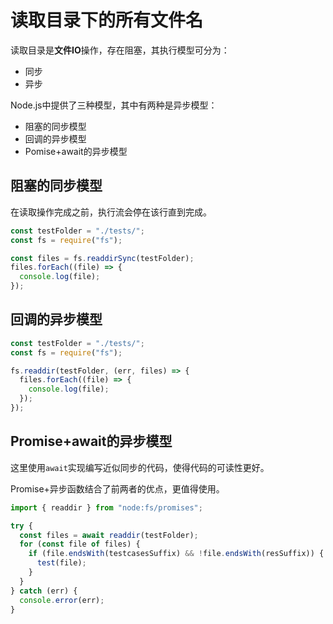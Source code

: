 # 读取目录下的所有文件名

读取目录是**文件IO**操作，存在阻塞，其执行模型可分为：

- 同步
- 异步

Node.js中提供了三种模型，其中有两种是异步模型：

- 阻塞的同步模型
- 回调的异步模型
- Pomise+await的异步模型

## 阻塞的同步模型

在读取操作完成之前，执行流会停在该行直到完成。

```javascript
const testFolder = "./tests/";
const fs = require("fs");

const files = fs.readdirSync(testFolder);
files.forEach((file) => {
  console.log(file);
});
```

## 回调的异步模型

```javascript
const testFolder = "./tests/";
const fs = require("fs");

fs.readdir(testFolder, (err, files) => {
  files.forEach((file) => {
    console.log(file);
  });
});
```

## Promise+await的异步模型

这里使用`await`实现编写近似同步的代码，使得代码的可读性更好。

Promise+异步函数结合了前两者的优点，更值得使用。

```javascript
import { readdir } from "node:fs/promises";

try {
  const files = await readdir(testFolder);
  for (const file of files) {
    if (file.endsWith(testcasesSuffix) && !file.endsWith(resSuffix)) {
      test(file);
    }
  }
} catch (err) {
  console.error(err);
}
```
